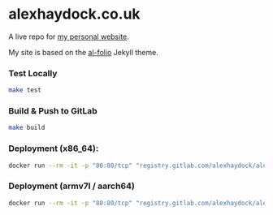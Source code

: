# alexhaydock.co.uk

A live repo for [my personal website](https://alexhaydock.co.uk).

My site is based on the [al-folio](https://alshedivat.github.io/al-folio/) Jekyll theme.

### Test Locally
```sh
make test
```

### Build & Push to GitLab
```sh
make build
```

### Deployment (x86_64):
```sh
docker run --rm -it -p "80:80/tcp" "registry.gitlab.com/alexhaydock/alexhaydock.co.uk"
```

### Deployment (armv7l / aarch64)
```sh
docker run --rm -it -p "80:80/tcp" "registry.gitlab.com/alexhaydock/alexhaydock.co.uk:$(uname -m)"
```
